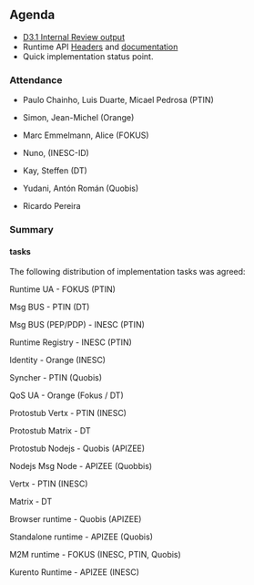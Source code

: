 ## Agenda

* [D3.1 Internal Review output](https://github.com/reTHINK-project/core-framework/labels/D3.1) 
* Runtime API [Headers](https://github.com/reTHINK-project/core-framework/labels/D3.1) and [documentation](https://github.com/reTHINK-project/dev-runtime-core/tree/master/Docs)
* Quick implementation status point.


### Attendance

* Paulo Chainho, Luis Duarte, Micael Pedrosa (PTIN)
* Simon, Jean-Michel (Orange)
* Marc Emmelmann, Alice (FOKUS)
* Nuno, (INESC-ID)
* Kay, Steffen (DT)

* Yudani, Antón Román (Quobis)
* Ricardo Pereira 

### Summary


#### tasks

The following distribution of implementation tasks was agreed:

Runtime UA - FOKUS (PTIN)

Msg BUS - PTIN (DT)

Msg BUS (PEP/PDP) - INESC (PTIN)

Runtime Registry - INESC (PTIN)

Identity - Orange (INESC)

Syncher - PTIN (Quobis)

QoS UA - Orange (Fokus / DT)

Protostub Vertx - PTIN (INESC)

Protostub Matrix - DT 

Protostub Nodejs - Quobis (APIZEE)

Nodejs Msg Node - APIZEE (Quobbis)

Vertx - PTIN (INESC)

Matrix - DT 

Browser runtime - Quobis (APIZEE)

Standalone runtime - APIZEE (Quobis)

M2M runtime - FOKUS (INESC, PTIN, Quobis)

Kurento Runtime - APIZEE (INESC)


